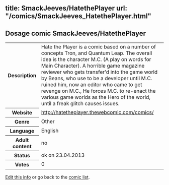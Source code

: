 title: SmackJeeves/HatethePlayer
url: "/comics/SmackJeeves_HatethePlayer.html"
---
Dosage comic SmackJeeves/HatethePlayer
-----------------------------------------

<p id="msg"></p>
<script type="text/javascript">
if (window.location.search === '?edit_info_mail=sent_ok') {
  var elem = document.getElementById("msg");
  elem.innerHTML = 'Edited information sucessfully sent.';
  elem.className = 'ok';
}
</script>
<table class="comicinfo">
<tr>
<th>Description</th><td>Hate the Player is a comic based on a number of concepts Tron, and Quantum Leap. The overall idea is the character M.C. (A play on words for Main Character). A horrible game magazine reviewer who gets transfer'd into the game world by Beans, who use to be a developer until M.C. ruined him, now an editor who came to get revenge on M.C., He forces M.C. to re-enact the various game worlds as the Hero of the world, until a freak glitch causes issues.</td>
</tr>
<tr>
<th>Website</th><td><a href="http://hatetheplayer.thewebcomic.com/comics/">http://hatetheplayer.thewebcomic.com/comics/</a></td>
</tr>
<tr>
<th>Genre</th><td>Other</td>
</tr>
<tr>
<th>Language</th><td>English</td>
</tr>
<tr>
<th>Adult content</th><td>no</td>
</tr>
<tr>
<th>Status</th><td>ok on 23.04.2013</td>
</tr>
<tr>
<th>Votes</th><td>0</td>
</tr>
</table>

[Edit this info](SmackJeeves_HatethePlayer_edit.html) or go back to the [comic list](../comic-index.html).

